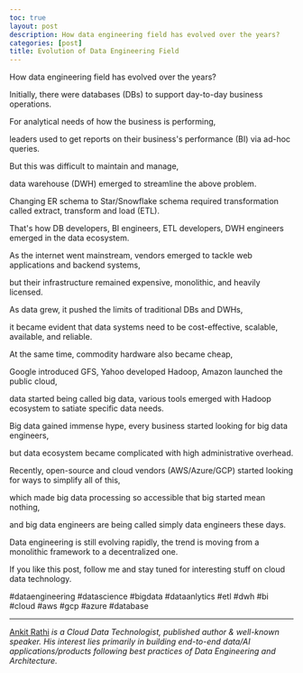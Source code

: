 ```yaml
---
toc: true
layout: post
description: How data engineering field has evolved over the years?
categories: [post]
title: Evolution of Data Engineering Field
---
```


How data engineering field has evolved over the years?

Initially, there were databases (DBs) to support day-to-day business operations.

For analytical needs of how the business is performing,

leaders used to get reports on their business's performance (BI) via ad-hoc queries.

But this was difficult to maintain and manage,

data warehouse (DWH) emerged to streamline the above problem.

Changing ER schema to Star/Snowflake schema required transformation called extract, transform and load (ETL).

That's how DB developers, BI engineers, ETL developers, DWH engineers emerged in the data ecosystem.

As the internet went mainstream, vendors emerged to tackle web applications and backend systems,

but their infrastructure remained expensive, monolithic, and heavily licensed.

As data grew, it pushed the limits of traditional DBs and DWHs,

it became evident that data systems need to be cost-effective, scalable, available, and reliable.

At the same time, commodity hardware also became cheap,

Google introduced GFS, Yahoo developed Hadoop, Amazon launched the public cloud,

data started being called big data, various tools emerged with Hadoop ecosystem to satiate specific data needs.

Big data gained immense hype, every business started looking for big data engineers,

but data ecosystem became complicated with high administrative overhead.

Recently, open-source and cloud vendors (AWS/Azure/GCP) started looking for ways to simplify all of this,

which made big data processing so accessible that big started mean nothing,

and big data engineers are being called simply data engineers these days.

Data engineering is still evolving rapidly, the trend is moving from a monolithic framework to a decentralized one.

If you like this post, follow me and stay tuned for interesting stuff on cloud data technology.

#dataengineering #datascience #bigdata #dataanlytics #etl #dwh #bi
#cloud #aws #gcp #azure #database

*****

[Ankit Rathi](https://www.ankitrathi.com/) *is a Cloud Data Technologist,
published author & well-known speaker. His interest lies primarily in building
end-to-end data/AI applications/products following best practices of Data Engineering
and Architecture.*
